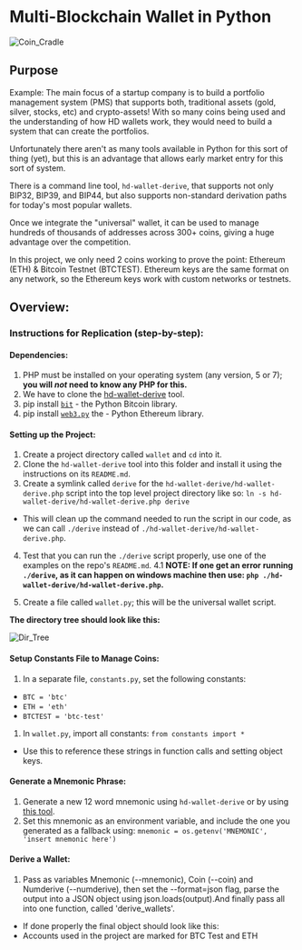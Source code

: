 # Multi-Blockchain Wallet in Python </h1>

![Coin_Cradle](https://github.com/bgregory0913/Crypto_Wallet/blob/master/Images/newtons-coin-cradle.jpg)


## Purpose

Example: The main focus of a startup company is to build a portfolio management system (PMS) that supports both, traditional assets
(gold, silver, stocks, etc) and crypto-assets! With so many coins being used and the understanding of how HD wallets work, they would need to build a system that can create the portfolios.

Unfortunately there aren't as many tools available in Python for this sort of thing (yet), but this is an advantage that allows early market entry for this sort of system.

There is a command line tool, `hd-wallet-derive`, that supports not only BIP32, BIP39, and BIP44, but also supports non-standard derivation paths for today's most popular wallets.

Once we integrate the "universal" wallet, it can be used to manage hundreds of thousands of addresses across 300+ coins, giving a huge advantage over the competition.

In this project, we only need 2 coins working to prove the point: Ethereum (ETH) & Bitcoin Testnet (BTCTEST).
Ethereum keys are the same format on any network, so the Ethereum keys work with custom networks or testnets.


## Overview:

### Instructions for Replication (step-by-step):

#### Dependencies:

1. PHP must be installed on your operating system (any version, 5 or 7); __you will *not* need to know any PHP for this.__
2. We have to clone the [hd-wallet-derive](https://github.com/dan-da/hd-wallet-derive) tool.
3. pip install [`bit`](https://ofek.github.io/bit/)  - the Python Bitcoin library.
4. pip install [`web3.py`](https://github.com/ethereum/web3.py) the - Python Ethereum library.

#### Setting up the Project:

1. Create a project directory called `wallet` and `cd` into it.
2. Clone the `hd-wallet-derive` tool into this folder and install it using the instructions on its `README.md`.
3. Create a symlink called `derive` for the `hd-wallet-derive/hd-wallet-derive.php` script into the top level project
  directory like so: `ln -s hd-wallet-derive/hd-wallet-derive.php derive`
  * This will clean up the command needed to run the script in our code, as we can call `./derive`
    instead of `./hd-wallet-derive/hd-wallet-derive.php`.
4. Test that you can run the `./derive` script properly, use one of the examples on the repo's `README.md`.
  4.1 __NOTE: If one get an error running `./derive`, as it can happen on windows machine then use: `php ./hd-wallet-derive/hd-wallet-derive.php`.__

5. Create a file called `wallet.py`; this will be the universal wallet script.

__The directory tree should look like this:__

![Dir_Tree](https://github.com/bgregory0913/Crypto_Wallet/blob/master/Images/tree.png)

#### Setup Constants File to Manage Coins:

1. In a separate file, `constants.py`, set the following constants:
  - `BTC = 'btc'`
  - `ETH = 'eth'`
  - `BTCTEST = 'btc-test'`
1. In `wallet.py`, import all constants: `from constants import *`
  - Use this to reference these strings in function calls and setting object keys.

#### Generate a Mnemonic Phrase:

1. Generate a new 12 word mnemonic using `hd-wallet-derive` or by using [this tool](https://iancoleman.io/bip39/).
2. Set this mnemonic as an environment variable, and include the one you generated as a fallback using:
  `mnemonic = os.getenv('MNEMONIC', 'insert mnemonic here')`

#### Derive a Wallet:

1. Pass as variables Mnemonic (--mnemonic), Coin (--coin) and Numderive (--numderive), then set the --format=json flag,  parse the output   into a JSON object using json.loads(output).And finally pass all into one function, called 'derive_wallets'.
- If done properly the final object should look like this:
- Accounts used in the project are marked for BTC Test and ETH
